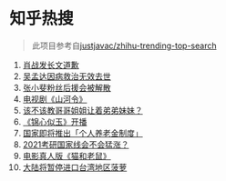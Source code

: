 # 知乎热搜

> 此项目参考自[justjavac/zhihu-trending-top-search](https://github.com/justjavac/zhihu-trending-top-search/blob/main/utils.ts)

<!-- BEGIN -->
  <!-- 最后更新时间:Sun Feb 28 2021 06:10:38 GMT+0000 (Coordinated Universal Time) -->
  1. [肖战发长文道歉](https://www.zhihu.com/search?q=肖战)
1. [吴孟达因病救治无效去世](https://www.zhihu.com/search?q=吴孟达)
1. [张小斐粉丝后援会被解散](https://www.zhihu.com/search?q=张小斐)
1. [电视剧《山河令》](https://www.zhihu.com/search?q=山河令)
1. [该不该教哥哥姐姐让着弟弟妹妹？](https://www.zhihu.com/search?q=奇葩说)
1. [《锦心似玉》开播](https://www.zhihu.com/search?q=锦心似玉)
1. [国家即将推出「个人养老金制度」](https://www.zhihu.com/search?q=养老金)
1. [2021考研国家线会不会猛涨？](https://www.zhihu.com/search?q=考研国家线)
1. [电影真人版《猫和老鼠》](https://www.zhihu.com/search?q=猫和老鼠)
1. [大陆将暂停进口台湾地区菠萝](https://www.zhihu.com/search?q=暂停进口菠萝)
  <!-- END -->